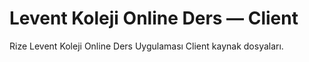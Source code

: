# Levent Koleji Online Ders &mdash; Client

Rize Levent Koleji Online Ders Uygulaması Client kaynak dosyaları.
